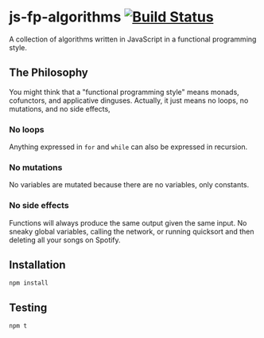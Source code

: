 # js-fp-algorithms [![Build Status](https://api.travis-ci.org/ryanmcdermott/js-fp-algorithms.svg?branch=master)](https://travis-ci.org/ryanmcdermott/js-fp-algorithms)
A collection of algorithms written in JavaScript in a functional programming
style.

## The Philosophy
You might think that a "functional programming style" means monads, cofunctors,
and applicative dinguses. Actually, it just means no loops, no mutations, and
no side effects,

### No loops
Anything expressed in `for` and `while` can also be expressed in recursion.

### No mutations
No variables are mutated because there are no variables, only constants.

### No side effects
Functions will always produce the same output given the same input. No sneaky
global variables, calling the network, or running quicksort and then deleting
all your songs on Spotify.

## Installation
`npm install`

## Testing
`npm t`
